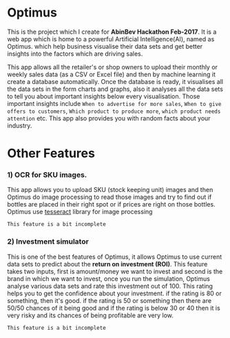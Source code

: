 # Optimus
This is the project which I create for **AbinBev Hackathon Feb-2017**. It is a web app which is home to a powerful Artificial Intelligence(AI), named as Optimus. which help business visualise their data sets and get better insights into the factors which are driving sales.

This app allows all the retailer's or shop owners to upload their monthly or weekly sales data (as a CSV or Excel file) and then by machine learning it create a database automatically. Once the database is ready, it visualises all the data sets in the form charts and graphs, also it analyses all the data sets to tell you about important insights below every visualisation. Those important insights include `When to advertise for more sales`, `When to give offers to customers`, `Which product to produce more`,  `which product needs attention` etc. This app also provides you with random facts about your industry.

# Other Features

 ### 1) OCR for SKU images.
This app allows you to upload SKU (stock keeping unit) images and then Optimus do image processing to read those images and try to find out if bottles are placed in their right spot or if prices are right on those bottles. Optimus use [tesseract](https://github.com/thiagoalessio/tesseract-ocr-for-php) library for image processing

`This feature is a bit incomplete`

### 2) Investment simulator
This is one of the best features of Optimus, it allows Optimus to use current data sets to predict about the **return on investment (ROI)**. This feature takes two inputs, first is amount/money we want to invest and second is the brand in which we want to invest, once you run the simulation, Optimus analyse various data sets and rate this investment out of 100. This rating helps you to get the confidence about your investment. if the rating is 80 or something, then it's good. if the rating is 50 or something then there are 50/50 chances of it being good and if the rating is below 30 or 40 then it is very risky and its chances of being profitable are very low.

`This feature is a bit incomplete`

